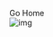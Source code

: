 Go Home  
![img](http://bpic.588ku.com/element_origin_min_pic/17/09/15/108c6c32393403816224a39707ed6075.jpg)
